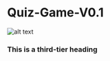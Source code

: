 # Quiz-Game-V0.1


![alt text](https://cdn1.vectorstock.com/i/1000x1000/00/70/quiz-game-test-exam-answer-education-learning-vector-25840070.jpg)

### This is a third-tier heading
